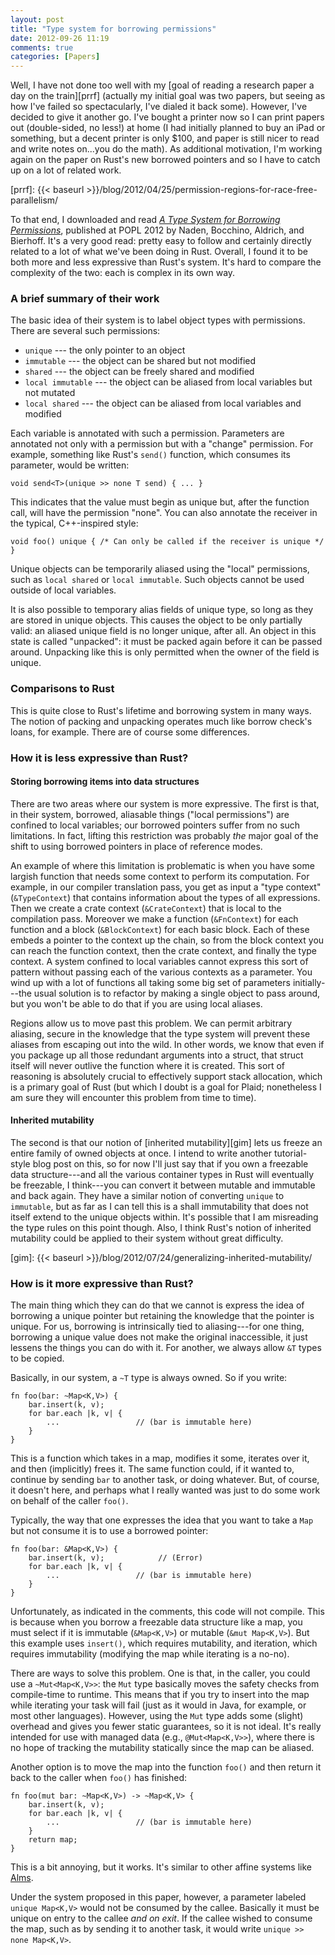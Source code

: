 ```yaml
---
layout: post
title: "Type system for borrowing permissions"
date: 2012-09-26 11:19
comments: true
categories: [Papers]
---
```


Well, I have not done too well with my
[goal of reading a research paper a day on the train][prrf] (actually
my initial goal was two papers, but seeing as how I've failed so
spectacularly, I've dialed it back some).  However, I've decided to
give it another go.  I've bought a printer now so I can print papers
out (double-sided, no less!) at home (I had initially planned to buy
an iPad or something, but a decent printer is only $100, and paper is
still nicer to read and write notes on...you do the math).  As
additional motivation, I'm working again on the paper on Rust's new
borrowed pointers and so I have to catch up on a lot of related work.

[prrf]: {{< baseurl >}}/blog/2012/04/25/permission-regions-for-race-free-parallelism/

To that end, I downloaded and read
[*A Type System for Borrowing Permissions*][paper], published at POPL
2012 by Naden, Bocchino, Aldrich, and Bierhoff.  It's a very good
read: pretty easy to follow and certainly directly related to a lot of
what we've been doing in Rust.  Overall, I found it to be both more
and less expressive than Rust's system.  It's hard to compare the
complexity of the two: each is complex in its own way.

[paper]: http://www.cs.cmu.edu/~aldrich/papers/borrowing-popl11.pdf

<!-- more -->

### A brief summary of their work

The basic idea of their system is to label object types
with permissions.  There are several such permissions:

- `unique` --- the only pointer to an object
- `immutable` --- the object can be shared but not modified
- `shared` --- the object can be freely shared and modified
- `local immutable` --- the object can be aliased from local variables but not mutated
- `local shared` --- the object can be aliased from local variables and modified

Each variable is annotated with such a permission.  Parameters are annotated not 
only with a permission but with a "change" permission.  For example, something like
Rust's `send()` function, which consumes its parameter, would be written:

    void send<T>(unique >> none T send) { ... }
    
This indicates that the value must begin as unique but, after the
function call, will have the permission "none".  You can also annotate the receiver
in the typical, C++-inspired style:

    void foo() unique { /* Can only be called if the receiver is unique */ }

Unique objects can be temporarily aliased using the "local"
permissions, such as `local shared` or `local immutable`.  Such
objects cannot be used outside of local variables.

It is also possible to temporary alias fields of unique type, so long
as they are stored in unique objects.  This causes the object to be
only partially valid: an aliased unique field is no longer unique,
after all.  An object in this state is called "unpacked": it must be
packed again before it can be passed around.  Unpacking like this is
only permitted when the owner of the field is unique.

### Comparisons to Rust

This is quite close to Rust's lifetime and borrowing system in many
ways.  The notion of packing and unpacking operates much like borrow
check's loans, for example.  There are of course some differences.

### How it is less expressive than Rust?

#### Storing borrowing items into data structures

There are two areas where our system is more expressive.  The first is
that, in their system, borrowed, aliasable things ("local
permissions") are confined to local variables; our borrowed pointers
suffer from no such limitations.  In fact, lifting this restriction
was probably *the* major goal of the shift to using borrowed pointers
in place of reference modes.

An example of where this limitation is problematic is when you have
some largish function that needs some context to perform its
computation.  For example, in our compiler translation pass, you get
as input a "type context" (`&TypeContext`) that contains information
about the types of all expressions.  Then we create a crate context
(`&CrateContext`) that is local to the compilation pass.  Moreover we
make a function (`&FnContext`) for each function and a block
(`&BlockContext`) for each basic block.  Each of these embeds a
pointer to the context up the chain, so from the block context you can
reach the function context, then the crate context, and finally the
type context.  A system confined to local variables cannot express
this sort of pattern without passing each of the various contexts as a
parameter.  You wind up with a lot of functions all taking some big
set of parameters initially---the usual solution is to refactor by
making a single object to pass around, but you won't be able to do
that if you are using local aliases.

Regions allow us to move past this problem.  We can permit arbitrary
aliasing, secure in the knowledge that the type system will prevent
these aliases from escaping out into the wild.  In other words, we
know that even if you package up all those redundant arguments into a
struct, that struct itself will never outlive the function where it is
created.  This sort of reasoning is absolutely crucial to effectively
support stack allocation, which is a primary goal of Rust (but which I
doubt is a goal for Plaid; nonetheless I am sure they will encounter
this problem from time to time).

#### Inherited mutability

The second is that our notion of [inherited mutability][gim] lets us
freeze an entire family of owned objects at once.  I intend to write
another tutorial-style blog post on this, so for now I'll just say
that if you own a freezable data structure---and all the various
container types in Rust will eventually be freezable, I think---you
can convert it between mutable and immutable and back again.  They
have a similar notion of converting `unique` to `immutable`, but as
far as I can tell this is a shall immutability that does not itself
extend to the unique objects within.  It's possible that I am
misreading the type rules on this point though.  Also, I think Rust's
notion of inherited mutability could be applied to their system
without great difficulty.

[gim]: {{< baseurl >}}/blog/2012/07/24/generalizing-inherited-mutability/

### How is it more expressive than Rust?

The main thing which they can do that we cannot is express the idea of
borrowing a unique pointer but retaining the knowledge that the
pointer is unique.  For us, borrowing is intrinsically tied to
aliasing---for one thing, borrowing a unique value does not make the
original inaccessible, it just lessens the things you can do with it.
For another, we always allow `&T` types to be copied.

Basically, in our system, a `~T` type is always owned.  So if you
write:

    fn foo(bar: ~Map<K,V>) {
        bar.insert(k, v);
        for bar.each |k, v| {
            ...                 // (bar is immutable here)
        }
    }

This is a function which takes in a map, modifies it some, iterates
over it, and then (implicitly) frees it.  The same function could, if
it wanted to, continue by sending `bar` to another task, or doing
whatever.  But, of course, it doesn't here, and perhaps what I really
wanted was just to do some work on behalf of the caller `foo()`.

Typically, the way that one expresses the idea that you want to take
a `Map` but not consume it is to use a borrowed pointer:

    fn foo(bar: &Map<K,V>) {
        bar.insert(k, v);            // (Error)
        for bar.each |k, v| {
            ...                 // (bar is immutable here)
        }
    }
    
Unfortunately, as indicated in the comments, this code will not
compile.  This is because when you borrow a freezable data structure
like a map, you must select if it is immutable (`&Map<K,V>`) or
mutable (`&mut Map<K,V>`).  But this example uses `insert()`, which
requires mutability, and iteration, which requires immutability
(modifying the map while iterating is a no-no).

There are ways to solve this problem.  One is that, in the caller, you
could use a `~Mut<Map<K,V>>`: the `Mut` type basically moves the
safety checks from compile-time to runtime.  This means that if you
try to insert into the map while iterating your task will fail (just
as it would in Java, for example, or most other languages).  However,
using the `Mut` type adds some (slight) overhead and gives you fewer
static guarantees, so it is not ideal.  It's really intended for use
with managed data (e.g., `@Mut<Map<K,V>>`), where there is no hope of
tracking the mutability statically since the map can be aliased.

Another option is to move the map into the function `foo()` and then
return it back to the caller when `foo()` has finished:

    fn foo(mut bar: ~Map<K,V>) -> ~Map<K,V> {
        bar.insert(k, v);
        for bar.each |k, v| {
            ...                 // (bar is immutable here)
        }
        return map;
    }
    
This is a bit annoying, but it works.  It's similar to other affine
systems like [Alms].

[alms]: http://www.eecs.harvard.edu/~tov/pubs/alms/

Under the system proposed in this paper, however, a parameter labeled
`unique Map<K,V>` would not be consumed by the callee.  Basically it
must be unique on entry to the callee *and on exit*.  If the callee
wished to consume the map, such as by sending it to another task, it
would write `unique >> none Map<K,V>`.
